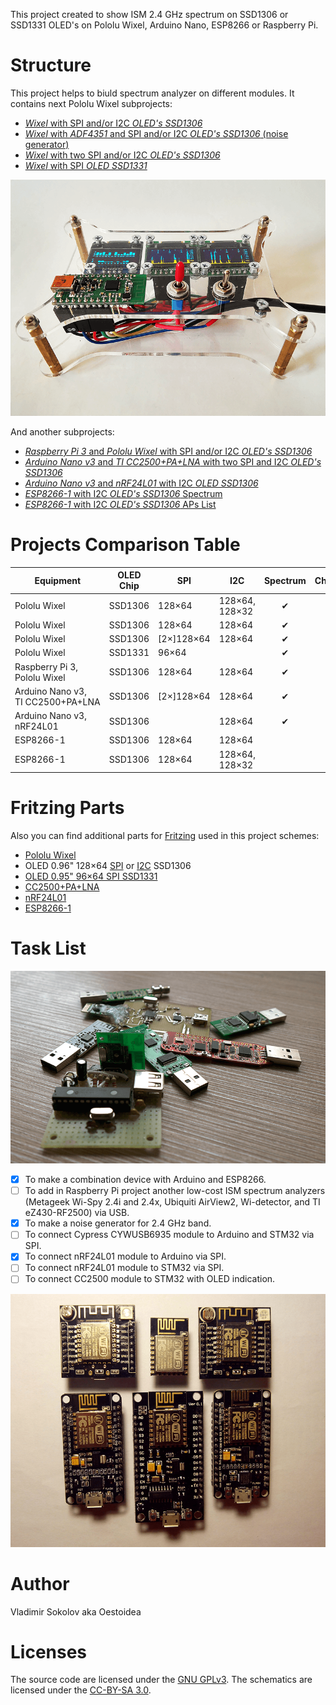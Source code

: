 This project created to show ISM 2.4 GHz spectrum on SSD1306 or SSD1331 OLED's on Pololu Wixel, Arduino Nano, ESP8266 or Raspberry Pi.

# Structure

This project helps to biuld spectrum analyzer on different modules. It contains next Pololu Wixel subprojects:

* [_Wixel_ with SPI and/or I2C _OLED's SSD1306_](./Wixel/Wixel_2oleds_ssd1306)
* [_Wixel_ with _ADF4351_ and SPI and/or I2C _OLED's SSD1306_ (noise generator)](./Wixel/Wixel_adf4351)
* [_Wixel_ with two SPI and/or I2C _OLED's SSD1306_](./Wixel/Wixel_3oleds_ssd1306)
* [_Wixel_ with SPI _OLED SSD1331_](./Wixel/Wixel_oled_ssd1331)

![oled-spectrum-analizer_photo](./Wixel/Wixel_3oleds_ssd1306/pics/Wixel_3oleds_ssd1306_2.png)

And another subprojects:

* [_Raspberry Pi 3_ and _Pololu Wixel_ with SPI and/or I2C _OLED's SSD1306_](./RPi)
* [_Arduino Nano v3_ and _TI CC2500+PA+LNA_ with two SPI and I2C _OLED's SSD1306_](./Arduino_Nano/Arduino_Nano_CC2500)
* [_Arduino Nano v3_ and _nRF24L01_ with I2C _OLED SSD1306_](./Arduino_Nano/Arduino_Nano_nRF24L01)
* [_ESP8266-1_ with I2C _OLED's SSD1306_ Spectrum](./ESP8266/ESP8266_oled_spectrum_ssd1306)
* [_ESP8266-1_ with I2C _OLED's SSD1306_ APs List](./ESP8266/ESP8266_oled_list_ssd1306)

# Projects Comparison Table

| Equipment    | OLED Chip | SPI | I2C | Spectrum | Channels | APs |      |
| ------------ | --------- | --- | --- |:--------:|:--------:|:---:| ---- |
| Pololu Wixel | SSD1306   | 128×64 | 128×64, 128×32 | ✔ |  |  |  [🔗](./Wixel/Wixel_2oleds_ssd1306) |
| Pololu Wixel | SSD1306   | 128×64 | 128×64 | ✔ |  |  | [🔗](./Wixel/Wixel_ADF4351) |
| Pololu Wixel | SSD1306   | [2×]128×64 | 128×64 | ✔ | ✔ |  | [🔗](./Wixel/Wixel_3oleds_ssd1306) |
| Pololu Wixel | SSD1331   | 96×64 |  | ✔ | ✔ |  |  [🔗](./Wixel/Wixel_oled_ssd1331) |
| Raspberry&nbsp;Pi&nbsp;3, Pololu&nbsp;Wixel | SSD1306   | 128×64 | 128×64 | ✔ |  |  |  [🔗](./RPi) |
| Arduino&nbsp;Nano&nbsp;v3, TI&nbsp;CC2500+PA+LNA | SSD1306   | [2×]128×64 | 128×64 | ✔ |  |  |  [🔗](./Arduino_Nano/Arduino_Nano_CC2500) |
| Arduino&nbsp;Nano&nbsp;v3, nRF24L01 | SSD1306   |  | 128×64 | ✔ |  |  |  [🔗](./Arduino_Nano/Arduino_Nano_nRF24L01) |
| ESP8266-1    | SSD1306   | 128×64 | 128×64 |  | ✔ | ✔ |  [🔗](./ESP8266/ESP8266_oled_spectrum_ssd1306) |
| ESP8266-1    | SSD1306   | 128×64 | 128×64, 128×32 |  |  | ✔ | [🔗](./ESP8266/ESP8266_oled_list_ssd1306) |

# Fritzing Parts

Also you can find additional parts for [Fritzing](http://fritzing.org/home/) used in this project schemes:

* [Pololu Wixel](./fritzing-parts/Wixel.fzpz) 
* OLED 0.96" 128×64 [SPI](./fritzing-parts/OLED-0.96-128x64-SPI-SSD1306.fzpz) or [I2C](./fritzing-parts/OLED-0.96-128x64-I2C-SSD1306.fzpz) SSD1306
* [OLED 0.95" 96×64 SPI SSD1331](./fritzing-parts/OLED-0.95-96x64-SPI-SSD1331.fzpz)
* [CC2500+PA+LNA](./fritzing-parts/CC2500-PA-LNA.fzpz)
* [nRF24L01](./fritzing-parts/nRF24L01.fzpz)
* [ESP8266-1](./fritzing-parts/ESP8266-1.fzpz)

# Task List

![oled-spectrum-analizer_photo](./pics/future.png)

* [X] To make a combination device with Arduino and ESP8266.
* [ ] To add in Raspberry Pi project another low-cost ISM spectrum analyzers (Metageek Wi-Spy 2.4i and 2.4x, Ubiquiti AirView2, Wi-detector, and TI eZ430-RF2500) via USB.
* [X] To make a noise generator for 2.4 GHz band.
* [ ] To connect Cypress CYWUSB6935 module to Arduino and STM32 via SPI.
* [X] To connect nRF24L01 module to Arduino via SPI.
* [ ] To connect nRF24L01 module to STM32 via SPI.
* [ ] To connect CC2500 module to STM32 with OLED indication.

![oled-spectrum-analizer_photo](./pics/ESP8266.png)

# Author

Vladimir Sokolov aka Oestoidea

# Licenses

The source code are licensed under the [GNU GPLv3](https://www.gnu.org/licenses/gpl-3.0.html).
The schematics are licensed under the [CC-BY-SA 3.0](http://creativecommons.org/licenses/by-sa/3.0/).
